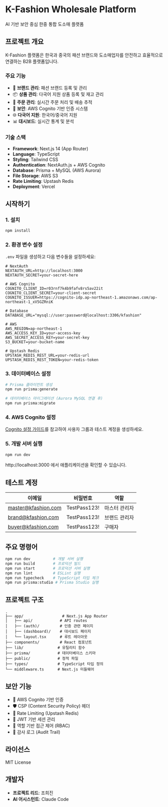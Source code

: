 # K-Fashion Wholesale Platform

AI 기반 보안 중심 한중 통합 도소매 플랫폼

## 프로젝트 개요

K-Fashion 플랫폼은 한국과 중국의 패션 브랜드와 도소매업자를 안전하고 효율적으로 연결하는 B2B 플랫폼입니다.

### 주요 기능

- 🏢 **브랜드 관리**: 패션 브랜드 등록 및 관리
- 📦 **상품 관리**: 다국어 지원 상품 등록 및 재고 관리
- 🛒 **주문 관리**: 실시간 주문 처리 및 배송 추적
- 🔐 **보안**: AWS Cognito 기반 인증 시스템
- 🌐 **다국어 지원**: 한국어/중국어 지원
- 📊 **대시보드**: 실시간 통계 및 분석

### 기술 스택

- **Framework**: Next.js 14 (App Router)
- **Language**: TypeScript
- **Styling**: Tailwind CSS
- **Authentication**: NextAuth.js + AWS Cognito
- **Database**: Prisma + MySQL (AWS Aurora)
- **File Storage**: AWS S3
- **Rate Limiting**: Upstash Redis
- **Deployment**: Vercel

## 시작하기

### 1. 설치

```bash
npm install
```

### 2. 환경 변수 설정

`.env` 파일을 생성하고 다음 변수들을 설정하세요:

```env
# NextAuth
NEXTAUTH_URL=http://localhost:3000
NEXTAUTH_SECRET=your-secret-here

# AWS Cognito
COGNITO_CLIENT_ID=r03rnf7k4b9fafv8rs5av22it
COGNITO_CLIENT_SECRET=your-client-secret
COGNITO_ISSUER=https://cognito-idp.ap-northeast-1.amazonaws.com/ap-northeast-1_xV5GZRniK

# Database
DATABASE_URL="mysql://user:password@localhost:3306/kfashion"

# AWS
AWS_REGION=ap-northeast-1
AWS_ACCESS_KEY_ID=your-access-key
AWS_SECRET_ACCESS_KEY=your-secret-key
S3_BUCKET=your-bucket-name

# Upstash Redis
UPSTASH_REDIS_REST_URL=your-redis-url
UPSTASH_REDIS_REST_TOKEN=your-redis-token
```

### 3. 데이터베이스 설정

```bash
# Prisma 클라이언트 생성
npm run prisma:generate

# 데이터베이스 마이그레이션 (Aurora MySQL 연결 후)
npm run prisma:migrate
```

### 4. AWS Cognito 설정

[Cognito 설정 가이드](./docs/cognito-setup.md)를 참고하여 사용자 그룹과 테스트 계정을 생성하세요.

### 5. 개발 서버 실행

```bash
npm run dev
```

http://localhost:3000 에서 애플리케이션을 확인할 수 있습니다.

## 테스트 계정

| 이메일 | 비밀번호 | 역할 |
|--------|----------|------|
| master@kfashion.com | TestPass123! | 마스터 관리자 |
| brand@kfashion.com | TestPass123! | 브랜드 관리자 |
| buyer@kfashion.com | TestPass123! | 구매자 |

## 주요 명령어

```bash
npm run dev          # 개발 서버 실행
npm run build        # 프로덕션 빌드
npm run start        # 프로덕션 서버 실행
npm run lint         # ESLint 실행
npm run typecheck    # TypeScript 타입 체크
npm run prisma:studio # Prisma Studio 실행
```

## 프로젝트 구조

```
.
├── app/                 # Next.js App Router
│   ├── api/            # API routes
│   ├── (auth)/         # 인증 관련 페이지
│   ├── (dashboard)/    # 대시보드 페이지
│   └── layout.tsx      # 루트 레이아웃
├── components/         # React 컴포넌트
├── lib/               # 유틸리티 함수
├── prisma/            # 데이터베이스 스키마
├── public/            # 정적 파일
├── types/             # TypeScript 타입 정의
└── middleware.ts      # Next.js 미들웨어
```

## 보안 기능

- 🔐 AWS Cognito 기반 인증
- 🛡️ CSP (Content Security Policy) 헤더
- 🚦 Rate Limiting (Upstash Redis)
- 🔑 JWT 기반 세션 관리
- 👥 역할 기반 접근 제어 (RBAC)
- 📝 감사 로그 (Audit Trail)

## 라이선스

MIT License

## 개발자

- **프로젝트 리드**: 조희진
- **AI 어시스턴트**: Claude Code